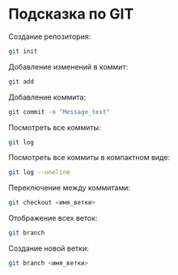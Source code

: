 # Подсказка по GIT

Создание репозитория:
```sh
git init
```
Добавление изменений в коммит:
```sh
git add
```
Добавление коммита:
```sh
git commit -m "Message_text"
```
Посмотреть все коммиты:
```sh
git log
```
Посмотреть все коммиты в  компактном виде:
```sh
git log --oneline
```
Переключение между коммитами:
```sh
git checkout <имя_ветки>
```

Отображение всех веток:
```sh
git branch
```

Создание новой ветки:
```sh
git branch <имя_ветки>
```
